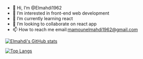 - 👋 Hi, I’m @Elmahdi1962
- 👀 I’m interested in front-end web development
- 🌱 I’m currently learning react
- 💞️ I’m looking to collaborate on react app
- 📫 How to reach me email:mamounelmahdi1962@gmail.com

[![Elmahdi's GitHub stats](https://github-readme-stats.vercel.app/api?username=Elmahdi1962)](https://github.com/anuraghazra/github-readme-stats)

[![Top Langs](https://github-readme-stats.vercel.app/api/top-langs/?username=Elmahdi1962)](https://github.com/anuraghazra/github-readme-stats)

